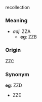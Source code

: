 recollection
### Meaning
+ _adj_: ZZA
    + __eg__: ZZB

### Origin

ZZC

### Synonym

__eg__: ZZD

+ ZZE


